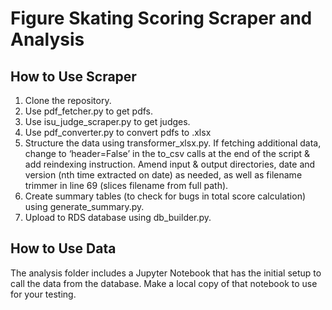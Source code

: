 # Figure Skating Scoring Scraper and Analysis

## How to Use Scraper

1. Clone the repository.
2. Use pdf_fetcher.py to get pdfs.
3. Use isu_judge_scraper.py to get judges.
4. Use pdf_converter.py to convert pdfs to .xlsx
5. Structure the data using transformer_xlsx.py. If fetching additional data, change to ‘header=False’ in the to_csv calls at the end of the script & add reindexing instruction. Amend input & output directories, date and version (nth time extracted on date) as needed, as well as filename trimmer in line 69 (slices filename from full path).
6. Create summary tables (to check for bugs in total score calculation) using generate_summary.py.
7. Upload to RDS database using db_builder.py.

## How to Use Data

The analysis folder includes a Jupyter Notebook that has the initial setup to call the data from the database. Make a local copy of that notebook to use for your testing.
